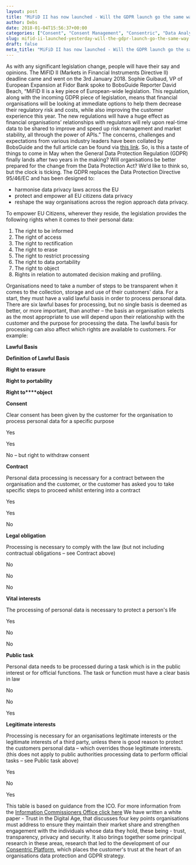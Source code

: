 ```yaml
---
layout: post
title: "MiFiD II has now launched - Will the GDPR launch go the same way?"
author: Debs
date: 2018-01-04T15:56:37+00:00
categories: ["Consent", "Consent Management", "Consentric", "Data Analysis", "Data Collection", "Data Privacy", "Data Processing", "Data Protection", "Data Rights", "Digital Understanding", "Empowerment", "GDPR", "Lawful Basis", "MiFiD II", "Opinions", "Permissions", "Transparency", "trust"]
slug: mifid-ii-launched-yesterday-will-the-gdpr-launch-go-the-same-way
draft: false
meta_title: "MiFiD II has now launched - Will the GDPR launch go the same way?"
---
```


As with any significant legislation change, people will have their say and opinions. The MiFID II (Markets in Financial Instruments Directive II) deadline came and went on the 3rd January 2018. Sophie Guibaud, VP of European Expansion at Fidor Bank spoke to BobsGuide Reporter David Beach, “MiFID II is a key piece of European-wide legislation. This regulation, along with the incoming GDPR piece of legislation, means that financial organisations will be looking at immediate options to help them decrease their regulatory risk and costs, while also improving the customer experience this year. The new regulations will have a huge effect as financial organisations’ relationships with regulators will rely upon real-time data to be shared to improve and speed up risk management and market stability, all through the power of APIs.” The concerns, challenges and expectations from various industry leaders have been collated by BobsGuide and the full article can be found via [this link](http://www.bobsguide.com/guide/news/2018/Jan/4/has-the-financial-services-landscape-already-changed-following-mifid-ii-implementation/). So, is this a taste of things to come in May when the General Data Protection Regulation (GDPR) finally lands after two years in the making? Will organisations be better prepared for the change from the Data Protection Act? We'd like to think so, but the clock is ticking. The GDPR replaces the Data Protection Directive 95/46/EC and has been designed to:

*   harmonise data privacy laws across the EU
*   protect and empower all EU citizens data privacy
*   reshape the way organisations across the region approach data privacy.

To empower EU Citizens, wherever they reside, the legislation provides the following rights when it comes to their personal data:

1.  The right to be informed
2.  The right of access
3.  The right to rectification
4.  The right to erase
5.  The right to restrict processing
6.  The right to data portability
7.  The right to object
8.  Rights in relation to automated decision making and profiling.

Organisations need to take a number of steps to be transparent when it comes to the collection, storage and use of their customers' data. For a start, they must have a valid lawful basis in order to process personal data. There are six lawful bases for processing, but no single basis is deemed as better, or more important, than another – the basis an organisation selects as the most appropriate to use will depend upon their relationship with the customer and the purpose for processing the data. The lawful basis for processing can also affect which rights are available to customers. For example:

**Lawful Basis**

**Definition of Lawful Basis**

**Right to erasure**

**Right to portability**

**Right to****object**

**Consent**

Clear consent has been given by the customer for the organisation to process personal data for a specific purpose

Yes

Yes

No – but right to withdraw consent

**Contract**

Personal data processing is necessary for a contract between the organisation and the customer, or the customer has asked you to take specific steps to proceed whilst entering into a contract

Yes

Yes

No

**Legal obligation**

Processing is necessary to comply with the law (but not including contractual obligations – see Contract above)

No

No

No

**Vital interests**

The processing of personal data is necessary to protect a person's life

Yes

No

No

**Public task**

Personal data needs to be processed during a task which is in the public interest or for official functions. The task or function must have a clear basis in law

No

No

Yes

**Legitimate interests**

Processing is necessary for an organisations legitimate interests or the legitimate interests of a third party, unless there is good reason to protect the customers personal data – which overrides those legitimate interests. (this does not apply to public authorities processing data to perform official tasks – see Public task above)

Yes

No

Yes

This table is based on guidance from the ICO. For more information from the [Information Commissioners Office click here](https://ico.org.uk/for-organisations/guide-to-the-general-data-protection-regulation-gdpr/lawful-basis-for-processing/) We have written a white paper - Trust in the Digital Age, that discusses four key points organisations must address to ensure they maintain their market share and strengthen engagement with the individuals whose data they hold, these being - trust, transparency, privacy and security. It also brings together some principal research in these areas, research that led to the development of our [Consentric Platform](https://consentric.io/solutions/consentric-platform/), which places the customer's trust at the heart of an organisations data protection and GDPR strategy.